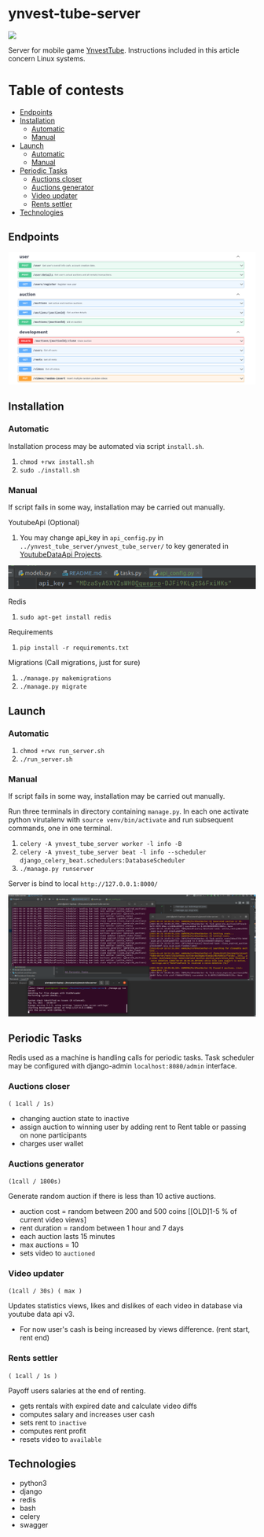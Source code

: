 # ynvest-tube-server

<div align="center" style="display: flex;flex-direction: row">
  <img src="https://github.com/sqoshi/ynvest-tube/tree/master/ynvest_tube/app/src/main/ynvest_tube_logo-playstore.png" width="100"/>
</div>

Server for mobile game [YnvestTube](https://github.com/sqoshi/ynvest-tube). Instructions included in this article
concern Linux systems.



# Table of contests

- [Endpoints](#endpoints)
- [Installation](#installation)
   - [Automatic](#automatic)
   - [Manual](#manual)
- [Launch](#launch)
   - [Automatic](#automatic-1)
   - [Manual](#manual-1)
- [Periodic Tasks](#periodic-tasks)
   - [Auctions closer](#auctions-closer)
   - [Auctions generator](#auctions-generator)
   - [Video updater](#video-updater)
   - [Rents settler](#rents-settler)
- [Technologies](#technologies)


## Endpoints

![](docs/.README_images/endpoints.png)

## Installation

### Automatic

Installation process may be automated via script `install.sh`.

1. `chmod +rwx install.sh`
2. `sudo ./install.sh`

### Manual

If script fails in some way, installation may be carried out manually.

YoutubeApi (Optional)

1. You may change api_key in `api_config.py` in `../ynvest_tube_server/ynvest_tube_server/` to key generated
   in [YoutubeDataApi Projects](https://developers.google.com/youtube/v3).

![](docs/.README_images/apikey.png)

Redis

1. `sudo apt-get install redis`

Requirements

1. `pip install -r requirements.txt`

Migrations (Call migrations, just for sure)

1. `./manage.py makemigrations`
2. `./manage.py migrate`

## Launch

### Automatic

1. `chmod +rwx run_server.sh`
2. `./run_server.sh`

### Manual

If script fails in some way, installation may be carried out manually.

Run three terminals in directory containing `manage.py`. In each one activate python virutalenv
with `source venv/bin/activate` and run subsequent commands, one in one terminal.

1. `celery -A ynvest_tube_server worker -l info -B`
2. `celery -A ynvest_tube_server beat -l info --scheduler django_celery_beat.schedulers:DatabaseScheduler`
3. `./manage.py runserver`

Server is bind to local `http://127.0.0.1:8000/`

![](docs/.README_images/launch.png)

## Periodic Tasks

Redis used as a machine is handling calls for periodic tasks. Task scheduler may be configured with django-admin
`localhost:8080/admin` interface.

### Auctions closer 

`( 1call / 1s)`

- changing auction state to inactive
- assign auction to winning user by adding rent to Rent table or passing on none participants
- charges user wallet

### Auctions generator

`(1call / 1800s)`

Generate random auction if there is less than 10 active auctions.

- auction cost = random between 200 and 500 coins  [[OLD]1-5 % of current video views]
- rent duration = random between 1 hour and 7 days
- each auction lasts 15 minutes
- max auctions = 10
- sets video to `auctioned`

### Video updater 

`(1call / 30s) ( max )`

Updates statistics views, likes and dislikes of each video in database via youtube data api v3.

- For now user's cash is being increased by views difference. (rent start, rent end)

### Rents settler 

`( 1call / 1s )`

Payoff users salaries at the end of renting.

- gets rentals with expired date and calculate video diffs
- computes salary and increases user cash
- sets rent to `inactive`
- computes rent profit
- resets video to `available`

## Technologies

- python3
- django
- redis
- bash
- celery
- swagger
